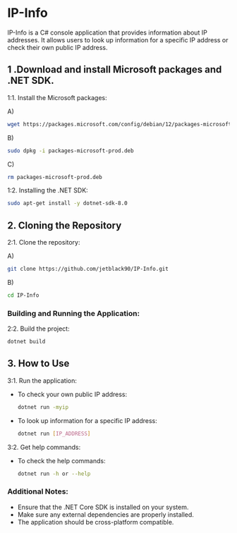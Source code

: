 # IP-Info

IP-Info is a C# console application that provides information about IP addresses. It allows users to look up information for a specific IP address or check their own public IP address.

## 1 .Download and install Microsoft packages and .NET SDK.

1:1. Install the Microsoft packages:

   A)
   ```sh
   wget https://packages.microsoft.com/config/debian/12/packages-microsoft-prod.deb -O packages-microsoft-prod.deb
   ```
   B)
   ```sh
   sudo dpkg -i packages-microsoft-prod.deb
   ```
   C)
   ```sh
   rm packages-microsoft-prod.deb
   ```

1:2. Installing the .NET SDK:
   ```sh
   sudo apt-get install -y dotnet-sdk-8.0
   ```

## 2. Cloning the Repository

2:1. Clone the repository:

   A)
   ```sh
   git clone https://github.com/jetblack90/IP-Info.git
   ```

   B)
   ```sh
   cd IP-Info
   ```

### Building and Running the Application:

2:2. Build the project:
   ```sh
   dotnet build
   ```

## 3. How to Use

3:1. Run the application:
   - To check your own public IP address:
     ```sh
     dotnet run -myip
     ```

   - To look up information for a specific IP address:
     ```sh
     dotnet run [IP_ADDRESS]
     ```

3:2. Get help commands:
   - To check the help commands:
     ```sh
     dotnet run -h or --help
     ```


### Additional Notes:

- Ensure that the .NET Core SDK is installed on your system.
- Make sure any external dependencies are properly installed.
- The application should be cross-platform compatible.
